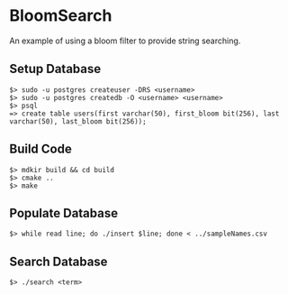 BloomSearch
===========
An example of using a bloom filter to provide string searching.

Setup Database
--------------
	$> sudo -u postgres createuser -DRS <username>
	$> sudo -u postgres createdb -O <username> <username>
	$> psql
	=> create table users(first varchar(50), first_bloom bit(256), last varchar(50), last_bloom bit(256));

Build Code
----------
	$> mdkir build && cd build
	$> cmake ..
	$> make

Populate Database
-----------------
	$> while read line; do ./insert $line; done < ../sampleNames.csv

Search Database
---------------
	$> ./search <term>

